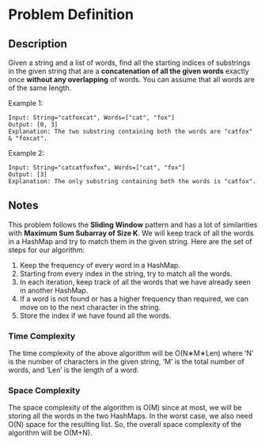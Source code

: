 # Problem Definition

## Description

Given a string and a list of words, find all the starting indices of substrings in the given string that are a **concatenation of all the given words** exactly once **without any overlapping** of words. You can assume that all words are of the same length.

Example 1:

```text
Input: String="catfoxcat", Words=["cat", "fox"]
Output: [0, 3]
Explanation: The two substring containing both the words are "catfox" & "foxcat".
```

Example 2:

```text
Input: String="catcatfoxfox", Words=["cat", "fox"]
Output: [3]
Explanation: The only substring containing both the words is "catfox".
```

## Notes

This problem follows the **Sliding Window** pattern and has a lot of similarities with **Maximum Sum Subarray of Size K**. We will keep track of all the words in a HashMap and try to match them in the given string. Here are the set of steps for our algorithm:

1. Keep the frequency of every word in a HashMap.
2. Starting from every index in the string, try to match all the words.
3. In each iteration, keep track of all the words that we have already seen in another HashMap.
4. If a word is not found or has a higher frequency than required, we can move on to the next character in the string.
5. Store the index if we have found all the words.

### Time Complexity

The time complexity of the above algorithm will be O(N∗M∗Len) where ‘N’ is the number of characters in the given string, ‘M’ is the total number of words, and ‘Len’ is the length of a word.

### Space Complexity

The space complexity of the algorithm is O(M) since at most, we will be storing all the words in the two HashMaps. In the worst case, we also need O(N) space for the resulting list. So, the overall space complexity of the algorithm will be O(M+N).
